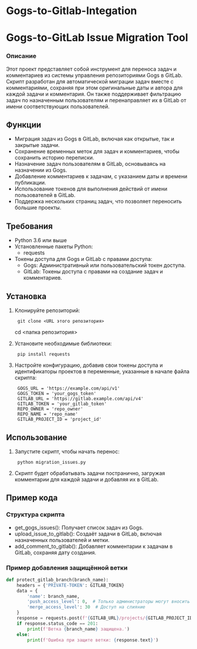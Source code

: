 # Gogs-to-Gitlab-Integation

# Gogs-to-GitLab Issue Migration Tool

### Описание

Этот проект представляет собой инструмент для переноса задач и комментариев из системы управления репозиториями Gogs в GitLab. Скрипт разработан для автоматической миграции задач вместе с комментариями, сохраняя при этом оригинальные даты и автора для каждой задачи и комментария. Он также поддерживает фильтрацию задач по назначенным пользователям и перенаправляет их в GitLab от имени соответствующих пользователей.

## Функции

- Миграция задач из Gogs в GitLab, включая как открытые, так и закрытые задачи.
- Сохранение временных меток для задач и комментариев, чтобы сохранить историю переписки.
- Назначение задач пользователям в GitLab, основываясь на назначении из Gogs.
- Добавление комментариев к задачам, с указанием даты и времени публикации.
- Использование токенов для выполнения действий от имени пользователей в GitLab.
- Поддержка нескольких страниц задач, что позволяет переносить большие проекты.

## Требования

- Python 3.6 или выше
- Установленные пакеты Python:
  - requests
- Токены доступа для Gogs и GitLab с правами доступа:
  - Gogs: Административный или пользовательский токен доступа.
  - GitLab: Токены доступа с правами на создание задач и комментариев.

## Установка

1. Клонируйте репозиторий:

        git clone <URL этого репозитория>
    cd <папка репозитория>
    

2. Установите необходимые библиотеки:

        pip install requests
    

3. Настройте конфигурацию, добавив свои токены доступа и идентификаторы проектов в переменные, указанные в начале файла скрипта:

        GOGS_URL = 'https://example.com/api/v1'
        GOGS_TOKEN = 'your_gogs_token'
        GITLAB_URL = 'https://gitlab.example.com/api/v4'
        GITLAB_TOKEN = 'your_gitlab_token'
        REPO_OWNER = 'repo_owner'
        REPO_NAME = 'repo_name'
        GITLAB_PROJECT_ID = 'project_id'
    

## Использование

1. Запустите скрипт, чтобы начать перенос:

        python migration_issues.py
    

2. Скрипт будет обрабатывать задачи постранично, загружая комментарии для каждой задачи и добавляя их в GitLab.

## Пример кода

### Структура скрипта

- get_gogs_issues(): Получает список задач из Gogs.
- upload_issue_to_gitlab(): Создаёт задачи в GitLab, включая назначенных пользователей и метки.
- add_comment_to_gitlab(): Добавляет комментарии к задачам в GitLab, сохраняя дату создания.

### Пример добавления защищённой ветки

```python
def protect_gitlab_branch(branch_name):
    headers = {'PRIVATE-TOKEN': GITLAB_TOKEN}
    data = {
        'name': branch_name,
        'push_access_level': 0,  # Только администраторы могут вносить изменения
        'merge_access_level': 30  # Доступ на слияние
    }
    response = requests.post(f'{GITLAB_URL}/projects/{GITLAB_PROJECT_ID}/protected_branches', headers=headers, json=data)
    if response.status_code == 201:
        print(f'Ветка {branch_name} защищена.')
    else:
        print(f'Ошибка при защите ветки: {response.text}')
